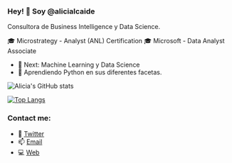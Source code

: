 ### Hey! 👋 Soy @alicialcaide

Consultora de Business Intelligence y Data Science.

:mortar_board: Microstrategy - Analyst (ANL) Certification
:mortar_board: Microsoft - Data Analyst Associate

- 👀 Next: Machine Learning y Data Science
- 🌱 Aprendiendo Python en sus diferentes facetas.

<!---
alicialcaide/alicialcaide is a ✨ special ✨ repository because its `README.md` (this file) appears on your GitHub profile.
You can click the Preview link to take a look at your changes.
--->
![Alicia's GitHub stats](https://github-readme-stats.vercel.app/api?username=alicialcaide&show_icons=true&theme=vue)

[![Top Langs](https://github-readme-stats.vercel.app/api/top-langs/?username=alicialcaide&layout=compact&theme=vue)](https://github.com/alicialcaide/github-readme-stats)

### Contact me: 
- :baby_chick: [Twitter](https://twitter.com/alicialcaide "Twitter")
- :mailbox: [Email](mailto:alcaidelaserna@gmail.com)
- :computer: [Web](https://www.alicialcaide.com "Web personal")
